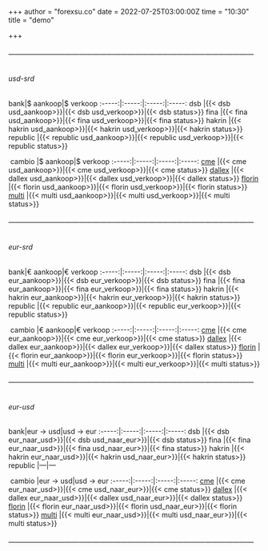 +++
author = "forexsu.co"
date = 2022-07-25T03:00:00Z
time = "10:30"
title = "demo"

+++
###### ———————————————————————————————————
###### usd-srd
bank|$ aankoop|$ verkoop
:-----:|:-----:|:-----:|:-----:
dsb |{{< dsb usd_aankoop>}}|{{< dsb usd_verkoop>}}|{{< dsb status>}}
fina |{{< fina usd_aankoop>}}|{{< fina usd_verkoop>}}|{{< fina status>}}
hakrin |{{< hakrin usd_aankoop>}}|{{< hakrin usd_verkoop>}}|{{< hakrin status>}}
republic |{{< republic usd_aankoop>}}|{{< republic usd_verkoop>}}|{{< republic status>}}

&nbsp;cambio&nbsp;|$ aankoop|$ verkoop
:-----:|:-----:|:-----:|:-----:
[cme](/cme) |{{< cme usd_aankoop>}}|{{< cme usd_verkoop>}}|{{< cme status>}}
[dallex](/dallex) |{{< dallex usd_aankoop>}}|{{< dallex usd_verkoop>}}|{{< dallex status>}}
[florin](/florin) |{{< florin usd_aankoop>}}|{{< florin usd_verkoop>}}|{{< florin status>}}
[multi](/multi) |{{< multi usd_aankoop>}}|{{< multi usd_verkoop>}}|{{< multi status>}}

###### ———————————————————————————————————
###### eur-srd
bank|€ aankoop|€ verkoop
:-----:|:-----:|:-----:|:-----:
dsb |{{< dsb eur_aankoop>}}|{{< dsb eur_verkoop>}}|{{< dsb status>}}
fina |{{< fina eur_aankoop>}}|{{< fina eur_verkoop>}}|{{< fina status>}}
hakrin |{{< hakrin eur_aankoop>}}|{{< hakrin eur_verkoop>}}|{{< hakrin status>}}
republic |{{< republic eur_aankoop>}}|{{< republic eur_verkoop>}}|{{< republic status>}}

&nbsp;cambio&nbsp;|€ aankoop|€ verkoop
:-----:|:-----:|:-----:|:-----:
[cme](/cme) |{{< cme eur_aankoop>}}|{{< cme eur_verkoop>}}|{{< cme status>}}
[dallex](/dallex) |{{< dallex eur_aankoop>}}|{{< dallex eur_verkoop>}}|{{< dallex status>}}
[florin](/florin) |{{< florin eur_aankoop>}}|{{< florin eur_verkoop>}}|{{< florin status>}}
[multi](/multi) |{{< multi eur_aankoop>}}|{{< multi eur_verkoop>}}|{{< multi status>}}

###### ———————————————————————————————————
###### eur-usd
bank|eur → usd|usd → eur
:-----:|:-----:|:-----:|:-----:
dsb |{{< dsb eur_naar_usd>}}|{{< dsb usd_naar_eur>}}|{{< dsb status>}}
fina |{{< fina eur_naar_usd>}}|{{< fina usd_naar_eur>}}|{{< fina status>}}
hakrin |{{< hakrin eur_naar_usd>}}|{{< hakrin usd_naar_eur>}}|{{< hakrin status>}}
republic  |—|—

&nbsp;cambio&nbsp;|eur → usd|usd → eur
:-----:|:-----:|:-----:|:-----:
[cme](/cme) |{{< cme eur_naar_usd>}}|{{< cme usd_naar_eur>}}|{{< cme status>}}
[dallex](/dallex) |{{< dallex eur_naar_usd>}}|{{< dallex usd_naar_eur>}}|{{< dallex status>}}
[florin](/florin) |{{< florin eur_naar_usd>}}|{{< florin usd_naar_eur>}}|{{< florin status>}}
[multi](/multi) |{{< multi eur_naar_usd>}}|{{< multi usd_naar_eur>}}|{{< multi status>}}
###### ———————————————————————————————————
